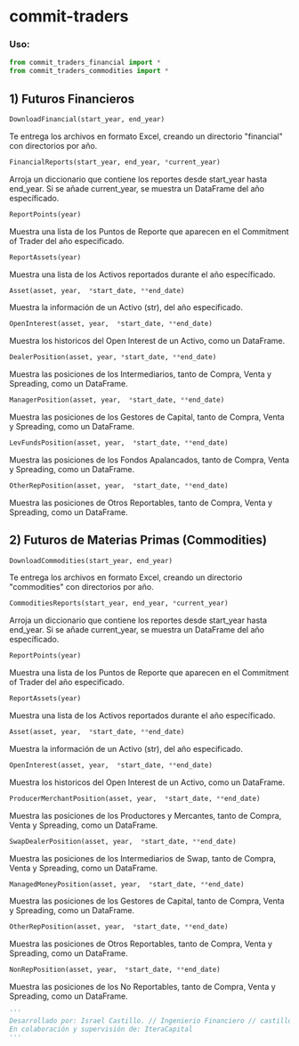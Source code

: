 # commit-traders 

### Uso:
```python
from commit_traders_financial import * 
from commit_traders_commodities import *
```

## 1) Futuros Financieros
  
  ```python
  DownloadFinancial(start_year, end_year)
  ```
  Te entrega los archivos en formato Excel, creando un directorio "financial" con directorios por año.
  
  ```python
  FinancialReports(start_year, end_year, *current_year)
  ```
  Arroja un diccionario que contiene los reportes desde start_year hasta end_year. Si se añade current_year, se muestra un DataFrame del año específicado.
  
  ```python
  ReportPoints(year)
  ```
  Muestra una lista de los Puntos de Reporte que aparecen en el Commitment of Trader del año especificado.  
  
  ```python
  ReportAssets(year)
  ```
  Muestra una lista de los Activos reportados durante el año específicado. 
 
  ```python
  Asset(asset, year,  *start_date, **end_date)
  ```
  Muestra la información de un Activo (str), del año especificado.
  
  
  ```python
  OpenInterest(asset, year,  *start_date, **end_date)
  ```
  Muestra los historicos del Open Interest de un Activo, como un DataFrame.
  
  ```python
  DealerPosition(asset, year, *start_date, **end_date)
  ```
  Muestra las posiciones de los Intermediarios, tanto de Compra, Venta y Spreading, como un DataFrame.
  
  ```python
  ManagerPosition(asset, year,  *start_date, **end_date)
  ```
  Muestra las posiciones de los Gestores de Capital, tanto de Compra, Venta y Spreading, como un DataFrame.
  
  ```python
  LevFundsPosition(asset, year,  *start_date, **end_date)
  ```
  Muestra las posiciones de los Fondos Apalancados, tanto de Compra, Venta y Spreading, como un DataFrame.
  
  ```python
  OtherRepPosition(asset, year,  *start_date, **end_date)
  ```
  Muestra las posiciones de Otros Reportables, tanto de Compra, Venta y Spreading, como un DataFrame.

## 2) Futuros de Materias Primas (Commodities)
  
  ```python
  DownloadCommodities(start_year, end_year)
  ```
  Te entrega los archivos en formato Excel, creando un directorio "commodities" con directorios por año. 
  
  ```python
  CommoditiesReports(start_year, end_year, *current_year)
  ```
   Arroja un diccionario que contiene los reportes desde start_year hasta end_year. Si se añade current_year, se muestra un DataFrame del año específicado. 
  
  ```python
  ReportPoints(year)
  ```  
   Muestra una lista de los Puntos de Reporte que aparecen en el Commitment of Trader del año especificado.  
  
  ```python
  ReportAssets(year)
  ```
   Muestra una lista de los Activos reportados durante el año específicado. 
  
  ```python
  Asset(asset, year,  *start_date, **end_date)
  ```
   Muestra la información de un Activo (str), del año especificado.
   
  ```python
  OpenInterest(asset, year,  *start_date, **end_date)
  ```
   Muestra los historicos del Open Interest de un Activo, como un DataFrame.

  ```python
  ProducerMerchantPosition(asset, year,  *start_date, **end_date)
  ```
  Muestra las posiciones de los Productores y Mercantes, tanto de Compra, Venta y Spreading, como un DataFrame.
  
  ```python
  SwapDealerPosition(asset, year,  *start_date, **end_date)
  ```   
   Muestra las posiciones de los Intermediarios de Swap, tanto de Compra, Venta y Spreading, como un DataFrame.
  
  ```python
  ManagedMoneyPosition(asset, year,  *start_date, **end_date)
  ```   
   Muestra las posiciones de los Gestores de Capital, tanto de Compra, Venta y Spreading, como un DataFrame.
  
  ```python
  OtherRepPosition(asset, year,  *start_date, **end_date)
  ```    
   Muestra las posiciones de Otros Reportables, tanto de Compra, Venta y Spreading, como un DataFrame.
  
  ```python
  NonRepPosition(asset, year,  *start_date, **end_date)
   ```
   Muestra las posiciones de los No Reportables, tanto de Compra, Venta y Spreading, como un DataFrame.
 
 
```python
'''
Desarrollado por: Israel Castillo. // Ingenierio Financiero // castillo.israelh@gmail.com
En colaboración y supervisión de: IteraCapital
'''

